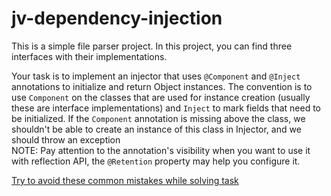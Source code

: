 # jv-dependency-injection

This is a simple file parser project.
In this project, you can find three interfaces with their implementations.

Your task is to implement an injector that uses `@Component` and `@Inject` annotations to initialize and return 
Object instances. The convention is to use `Component` on the classes that are used for instance creation 
(usually these are interface implementations)
and `Inject` to mark fields that need to be initialized. If the `Component` annotation is missing above the class,
we shouldn't be able to create an instance of this class in Injector, and we should throw an exception <br>
NOTE: Pay attention to the annotation's visibility when you want to use it with reflection API,
the `@Retention` property may help you configure it.

[Try to avoid these common mistakes while solving task](./checklist.md)
